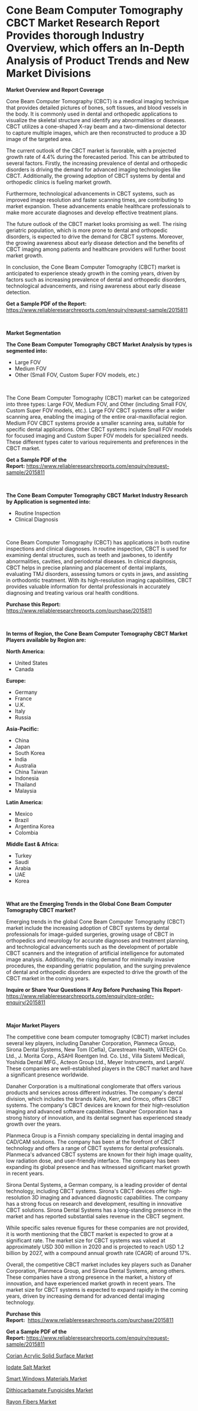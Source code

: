 <p><h1>Cone Beam Computer Tomography CBCT Market Research Report Provides thorough Industry Overview, which offers an In-Depth Analysis of Product Trends and New Market Divisions</h1></p><p><strong>Market Overview and Report Coverage</strong></p>
<p><p>Cone Beam Computer Tomography (CBCT) is a medical imaging technique that provides detailed pictures of bones, soft tissues, and blood vessels in the body. It is commonly used in dental and orthopedic applications to visualize the skeletal structure and identify any abnormalities or diseases. CBCT utilizes a cone-shaped X-ray beam and a two-dimensional detector to capture multiple images, which are then reconstructed to produce a 3D image of the targeted area.</p><p>The current outlook of the CBCT market is favorable, with a projected growth rate of 4.4% during the forecasted period. This can be attributed to several factors. Firstly, the increasing prevalence of dental and orthopedic disorders is driving the demand for advanced imaging technologies like CBCT. Additionally, the growing adoption of CBCT systems by dental and orthopedic clinics is fueling market growth.</p><p>Furthermore, technological advancements in CBCT systems, such as improved image resolution and faster scanning times, are contributing to market expansion. These advancements enable healthcare professionals to make more accurate diagnoses and develop effective treatment plans.</p><p>The future outlook of the CBCT market looks promising as well. The rising geriatric population, which is more prone to dental and orthopedic disorders, is expected to drive the demand for CBCT systems. Moreover, the growing awareness about early disease detection and the benefits of CBCT imaging among patients and healthcare providers will further boost market growth.</p><p>In conclusion, the Cone Beam Computer Tomography (CBCT) market is anticipated to experience steady growth in the coming years, driven by factors such as increasing prevalence of dental and orthopedic disorders, technological advancements, and rising awareness about early disease detection.</p></p>
<p><strong>Get a Sample PDF of the Report:</strong> <a href="https://www.reliableresearchreports.com/enquiry/request-sample/2015811">https://www.reliableresearchreports.com/enquiry/request-sample/2015811</a></p>
<p>&nbsp;</p>
<p><strong>Market Segmentation</strong></p>
<p><strong>The Cone Beam Computer Tomography CBCT Market Analysis by types is segmented into:</strong></p>
<p><ul><li>Large FOV</li><li>Medium FOV</li><li>Other (Small FOV, Custom Super FOV models, etc.)</li></ul></p>
<p>&nbsp;</p>
<p><p>The Cone Beam Computer Tomography (CBCT) market can be categorized into three types: Large FOV, Medium FOV, and Other (including Small FOV, Custom Super FOV models, etc.). Large FOV CBCT systems offer a wider scanning area, enabling the imaging of the entire oral-maxillofacial region. Medium FOV CBCT systems provide a smaller scanning area, suitable for specific dental applications. Other CBCT systems include Small FOV models for focused imaging and Custom Super FOV models for specialized needs. These different types cater to various requirements and preferences in the CBCT market.</p></p>
<p><strong>Get a Sample PDF of the Report:</strong>&nbsp;<a href="https://www.reliableresearchreports.com/enquiry/request-sample/2015811">https://www.reliableresearchreports.com/enquiry/request-sample/2015811</a></p>
<p>&nbsp;</p>
<p><strong>The Cone Beam Computer Tomography CBCT Market Industry Research by Application is segmented into:</strong></p>
<p><ul><li>Routine Inspection</li><li>Clinical Diagnosis</li></ul></p>
<p>&nbsp;</p>
<p><p>Cone Beam Computer Tomography (CBCT) has applications in both routine inspections and clinical diagnoses. In routine inspection, CBCT is used for examining dental structures, such as teeth and jawbones, to identify abnormalities, cavities, and periodontal diseases. In clinical diagnosis, CBCT helps in precise planning and placement of dental implants, evaluating TMJ disorders, assessing tumors or cysts in jaws, and assisting in orthodontic treatment. With its high-resolution imaging capabilities, CBCT provides valuable information for dental professionals in accurately diagnosing and treating various oral health conditions.</p></p>
<p><strong>Purchase this Report:</strong>&nbsp; <a href="https://www.reliableresearchreports.com/purchase/2015811">https://www.reliableresearchreports.com/purchase/2015811</a></p>
<p>&nbsp;</p>
<p><strong>In terms of Region, the Cone Beam Computer Tomography CBCT Market Players available by Region are:</strong></p>
<p>
    <p> <strong> North America: </strong>
        <ul>
            <li>United States</li>
            <li>Canada</li>
        </ul>
        </p> 
    <p> <strong> Europe: </strong>
        <ul>
            <li>Germany</li>
            <li>France</li>
            <li>U.K.</li>
            <li>Italy</li>
            <li>Russia</li>
        </ul>
        </p> 
    <p> <strong> Asia-Pacific: </strong>
        <ul>
            <li>China</li>
            <li>Japan</li>
            <li>South Korea</li>
            <li>India</li>
            <li>Australia</li>
            <li>China Taiwan</li>
            <li>Indonesia</li>
            <li>Thailand</li>
            <li>Malaysia</li>
        </ul>
        </p> 
    <p> <strong> Latin America: </strong>
        <ul>
            <li>Mexico</li>
            <li>Brazil</li>
            <li>Argentina Korea</li>
            <li>Colombia</li>
        </ul>
        </p> 
    <p> <strong> Middle East & Africa: </strong>
        <ul>
            <li>Turkey</li>
            <li>Saudi</li>
            <li>Arabia</li>
            <li>UAE</li>
            <li>Korea</li>
        </ul>
    </p>
    </p>
<p>&nbsp;</p>
<p><strong>What are the Emerging Trends in the Global Cone Beam Computer Tomography CBCT market?</strong></p>
<p><p>Emerging trends in the global Cone Beam Computer Tomography (CBCT) market include the increasing adoption of CBCT systems by dental professionals for image-guided surgeries, growing usage of CBCT in orthopedics and neurology for accurate diagnoses and treatment planning, and technological advancements such as the development of portable CBCT scanners and the integration of artificial intelligence for automated image analysis. Additionally, the rising demand for minimally invasive procedures, the expanding geriatric population, and the surging prevalence of dental and orthopedic disorders are expected to drive the growth of the CBCT market in the coming years.</p></p>
<p><strong>Inquire or Share Your Questions If Any Before Purchasing This Report</strong>- <a href="https://www.reliableresearchreports.com/enquiry/pre-order-enquiry/2015811">https://www.reliableresearchreports.com/enquiry/pre-order-enquiry/2015811</a></p>
<p>&nbsp;</p>
<p><strong>Major Market Players</strong></p>
<p><p>The competitive cone beam computer tomography (CBCT) market includes several key players, including Danaher Corporation, Planmeca Group, Sirona Dental Systems, New Tom (Cefla), Carestream Health, VATECH Co. Ltd., J. Morita Corp., ASAHI Roentgen Ind. Co. Ltd., Villa Sistemi Medicali, Yoshida Dental MFG., Acteon Group Ltd., Meyer Instruments, and LargeV. These companies are well-established players in the CBCT market and have a significant presence worldwide.</p><p>Danaher Corporation is a multinational conglomerate that offers various products and services across different industries. The company's dental division, which includes the brands KaVo, Kerr, and Ormco, offers CBCT systems. The company's CBCT devices are known for their high-resolution imaging and advanced software capabilities. Danaher Corporation has a strong history of innovation, and its dental segment has experienced steady growth over the years.</p><p>Planmeca Group is a Finnish company specializing in dental imaging and CAD/CAM solutions. The company has been at the forefront of CBCT technology and offers a range of CBCT systems for dental professionals. Planmeca's advanced CBCT systems are known for their high image quality, low radiation dose, and user-friendly interface. The company has been expanding its global presence and has witnessed significant market growth in recent years.</p><p>Sirona Dental Systems, a German company, is a leading provider of dental technology, including CBCT systems. Sirona's CBCT devices offer high-resolution 3D imaging and advanced diagnostic capabilities. The company has a strong focus on research and development, resulting in innovative CBCT solutions. Sirona Dental Systems has a long-standing presence in the market and has reported substantial sales revenue in the CBCT segment.</p><p>While specific sales revenue figures for these companies are not provided, it is worth mentioning that the CBCT market is expected to grow at a significant rate. The market size for CBCT systems was valued at approximately USD 300 million in 2020 and is projected to reach USD 1.2 billion by 2027, with a compound annual growth rate (CAGR) of around 17%.</p><p>Overall, the competitive CBCT market includes key players such as Danaher Corporation, Planmeca Group, and Sirona Dental Systems, among others. These companies have a strong presence in the market, a history of innovation, and have experienced market growth in recent years. The market size for CBCT systems is expected to expand rapidly in the coming years, driven by increasing demand for advanced dental imaging technology.</p></p>
<p><strong>Purchase this Report:</strong>&nbsp;&nbsp;<a href="https://www.reliableresearchreports.com/purchase/2015811">https://www.reliableresearchreports.com/purchase/2015811</a></p>
<p></p>
<p><strong>Get a Sample PDF of the Report:</strong>&nbsp;<a href="https://www.reliableresearchreports.com/enquiry/request-sample/2015811">https://www.reliableresearchreports.com/enquiry/request-sample/2015811</a></p>
<p><p><a href="https://medium.com/@kellielakin_97357/corian-acrylic-solid-surface-market-comprehensive-assessment-by-type-application-and-geography-7d6cd56b1e35">Corian Acrylic Solid Surface Market</a></p><p><a href="https://medium.com/@ivaschinner/iodate-salt-nbsp-market-focuses-on-market-share-size-and-projected-forecast-till-2030-498247d73ab4">Iodate Salt Market</a></p><p><a href="https://medium.com/@irmaabshire/smart-windows-materials-nbsp-market-focuses-on-market-share-size-and-projected-forecast-till-2030-defe2cc41a3c">Smart Windows Materials Market</a></p><p><a href="https://medium.com/@dariodooley/dithiocarbamate-fungicides-market-size-reveals-the-best-marketing-channels-in-global-industry-770827f40d19">Dithiocarbamate Fungicides Market</a></p><p><a href="https://medium.com/@drakecorwin2023/decoding-rayon-fibers-market-metrics-market-share-trends-and-growth-patterns-2b71b9bf3630">Rayon Fibers Market</a></p></p>